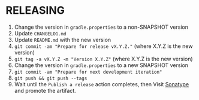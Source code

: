 RELEASING
===

1. Change the version in `gradle.properties` to a non-SNAPSHOT version
2. Update `CHANGELOG.md`
3. Update `README.md` with the new version
4. `git commit -am "Prepare for release vX.Y.Z."` (where X.Y.Z is the new version)
5. `git tag -a vX.Y.Z -m "Version X.Y.Z"` (where X.Y.Z is the new version)
6. Change the version in `gradle.properties` to a new SNAPSHOT version
7. `git commit -am "Prepare for next development iteration"`
8. `git push && git push --tags`
9. Wait until the `Publish a release` action completes, then
   Visit [Sonatype](https://oss.sonatype.org/#stagingRepositories) and promote the artifact.




